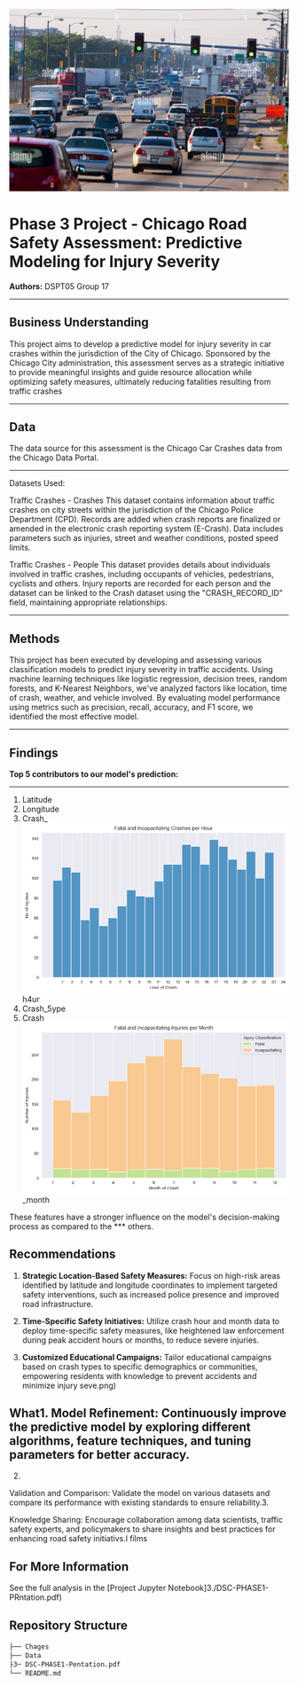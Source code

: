 ![Headerimage](./Charts%20%26%20Images/traffic.jpg)

# Phase 3 Project - Chicago Road Safety Assessment: Predictive Modeling for Injury Severity

**Authors:** DSPT05 Group 17

***
## Business Understanding
This project aims to develop a predictive model for injury severity in car crashes within the jurisdiction of the City of Chicago. Sponsored by the Chicago City administration, this assessment serves as a strategic initiative to provide meaningful insights and guide resource allocation while optimizing safety measures, ultimately reducing fatalities resulting from traffic crashes
***
## Data 
The data source for this assessment is the Chicago Car Crashes data from the Chicago Data Portal.
***
Datasets Used:

Traffic Crashes - Crashes This dataset contains information about traffic crashes on city streets within the jurisdiction of the Chicago Police Department (CPD). Records are added when crash reports are finalized or amended in the electronic crash reporting system (E-Crash). Data includes parameters such as injuries, street and weather conditions, posted speed limits.

Traffic Crashes - People This dataset provides details about individuals involved in traffic crashes, including occupants of vehicles, pedestrians, cyclists and others. Injury reports are recorded for each person and the dataset can be linked to the Crash dataset using the "CRASH_RECORD_ID" field, maintaining appropriate relationships.
*** 
## Methods

This project has been executed by developing and assessing various classification models to predict injury severity in traffic accidents. Using machine learning techniques like logistic regression, decision trees, random forests, and K-Nearest Neighbors, we've analyzed factors like location, time of crash, weather, and vehicle involved. By evaluating model performance using metrics such as precision, recall, accuracy, and F1 score, we identified the most effective model. 
***
## Findings
**Top 5 contributors to our model's prediction:**
***
1. Latitude
2. Longitude
3. Crash_
![Crashesperhour](./Charts%20%26%20Images/hour.png)h4ur
4. Crash_5ype
5. Crash
![Crashespermonth](./Charts%20%26%20Images/month.png)_month

These features have a stronger influence on the model's decision-making process as compared to the
*** others.
## Recommendations

1. **Strategic Location-Based Safety Measures:** Focus on high-risk areas identified by latitude and longitude coordinates to implement targeted safety interventions, such as increased police presence and improved road infrastructure.

2. **Time-Specific Safety Initiatives:** Utilize crash hour and month data to deploy time-specific safety measures, like heightened law enforcement during peak accident hours or months, to reduce severe injuries.

3. **Customized Educational Campaigns:** Tailor educational campaigns based on crash types to specific demographics or communities, empowering residents with knowledge to prevent accidents and minimize injury seve.png)


## What1. Model Refinement: Continuously improve the predictive model by exploring different algorithms, feature techniques, and tuning parameters for better accuracy.
2. 
Validation and Comparison: Validate the model on various datasets and compare its performance with existing standards to ensure reliability.3. 

Knowledge Sharing: Encourage collaboration among data scientists, traffic safety experts, and policymakers to share insights and best practices for enhancing road safety initiativs.l films 


## For More Information

See the full analysis in the [Project Jupyter Notebook]3./DSC-PHASE1-PRntation.pdf)


## Repository Structure

```
├── Chages
├── Data
├3─ DSC-PHASE1-Pentation.pdf
└── README.md
```
